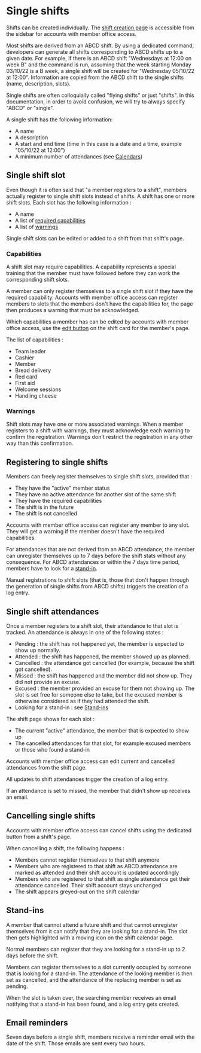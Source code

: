 # Single shifts

Shifts can be created individually. The [shift creation page](https://members-test.supercoop.de/shifts/shift/create) is
accessible
from the sidebar for accounts with member office access.

Most shifts are derived from an ABCD shift. By using a dedicated command, developers can generate all shifts
corresponding to ABCD shifts up to a given date. For example, if there is an ABCD shift "Wednesdays at 12:00 on week B"
and the command is run, assuming that the week starting Monday 03/10/22 is a B week, a single shift will be created
for "Wednesday 05/10/22 at 12:00". Information are copied from the ABCD shift to the single shifts (name, description,
slots).

Single shifts are often colloquially called "flying shifts" or just "shifts". In this documentation, in order to avoid
confusion, we will try to always specify "ABCD" or "single".

A single shift has the following information:

- A name
- A description
- A start and end time (time in this case is a date and a time, example "05/10/22 at 12:00")
- A minimum number of attendances (see [Calendars](./shifts#calendars))

## Single shift slot

Even though it is often said that "a member registers to a shift", members actually register to single shift slots
instead of shifts. A shift has one or more shift slots. Each slot has the following information :

- A name
- A list of [required capabilities](#capabilities)
- A list of [warnings](#warnings)

Single shift slots can be edited or added to a shift from that shift's page.

### Capabilities

A shift slot may require capabilities. A capability represents a special training that the member must have followed
before they can work the corresponding shift slots.

A member can only register themselves to a single shift slot if they have the required capability. Accounts with member
office access can register members to slots that the members don't have the capabilities for, the page then produces a
warning that must be acknowledged.

Which capabilities a member has can be edited by accounts with member office access, use
the [edit button](https://members-test.supercoop.de/coop/member/1/edit) on the shift card for the member's page.

The list of capabilities :

- Team leader
- Cashier
- Member
- Bread delivery
- Red card
- First aid
- Welcome sessions
- Handling cheese

### Warnings

Shift slots may have one or more associated warnings. When a member registers to a shift with warnings, they must
acknowledge each warning to confirm the registration. Warnings don't restrict the registration in any other way than
this confirmation.

## Registering to single shifts

Members can freely register themselves to single shift slots, provided that :

- They have the "active" member status
- They have no active attendance for another slot of the same shift
- They have the required capabilities
- The shift is in the future
- The shift is not cancelled

Accounts with member office access can register any member to any slot. They will get a warning if the member doesn't
have the required capabilities.

For attendances that are not derived from an ABCD attendance, the member can unregister themselves up to 7 days before
the shift stats without any consequence. For ABCD attendances or within the 7 days time period, members have to look for
a [stand-in](#stand-ins).

Manual registrations to shift slots (that is, those that don't happen through the generation of single shifts from ABCD
shifts) triggers the creation of a log entry.

## Single shift attendances

Once a member registers to a shift slot, their attendance to that slot is tracked. An attendance is always in one of the
following states :

- Pending : the shift has not happened yet, the member is expected to show up normally.
- Attended : the shift has happened, the member showed up as planned.
- Cancelled : the attendance got cancelled (for example, because the shift got cancelled).
- Missed : the shift has happened and the member did not show up. They did not provide an excuse.
- Excused : the member provided an excuse for them not showing up. The slot is set free for someone else to take, but
  the excused member is otherwise considered as if they had attended the shift.
- Looking for a stand-in : see [Stand-ins](#stand-ins)

The shift page shows for each slot :

- The current "active" attendance, the member that is expected to show up
- The cancelled attendances for that slot, for example excused members or those who found a stand-in

Accounts with member office access can edit current and cancelled attendances from the shift page.

All updates to shift attendances trigger the creation of a log entry.

If an attendance is set to missed, the member that didn't show up receives an email.

## Cancelling single shifts

Accounts with member office access can cancel shifts using the dedicated button from a shift's page.

When cancelling a shift, the following happens :

- Members cannot register themselves to that shift anymore
- Members who are registered to that shift as ABCD attendance are marked as attended and their shift account is updated
  accordingly
- Members who are registered to that shift as single attendance get their attendance cancelled. Their shift account
  stays unchanged
- The shift appears greyed-out on the shift calendar

## Stand-ins

A member that cannot attend a future shift and that cannot unregister themselves from it can notify that they are
looking for a stand-in. The slot then gets highlighted with a moving icon on the shift calendar page.

Normal members can register that they are looking for a stand-in up to 2 days before the shift.

Members can register themselves to a slot currently occupied by someone that is looking for a stand-in. The attendance
of the looking member is then set as cancelled, and the attendance of the replacing member is set as pending.

When the slot is taken over, the searching member receives an email notifying that a stand-in has been found, and a log
entry gets created.

## Email reminders

Seven days before a single shift, members receive a reminder email with the date of the shift. Those emails are sent
every two hours.